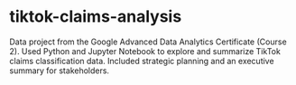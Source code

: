 # tiktok-claims-analysis
Data project from the Google Advanced Data Analytics Certificate (Course 2). Used Python and Jupyter Notebook to explore and summarize TikTok claims classification data. Included strategic planning and an executive summary for stakeholders.
